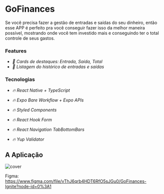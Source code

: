 # GoFinances

Se você precisa fazer a gestão de entradas e saídas do seu dinheiro, então esse APP é perfeito pra você conseguir fazer isso da melhor maneira possível, mostrando onde você tem investido mais e conseguindo ter o total controle de seus gastos.

### Features

- *:pencil: Cards de destaques: Entrada, Saída, Total*
- *:pencil: Listagem do histórico de entradas e saídas*

### Tecnologias

- *:fire: React Native + TypeScript*
- *:fire: Expo Bare Workflow + Expo APIs*

- *:fire: Styled Components*
- *:fire: React Hook Form*
- *:fire: React Navigation TabBottomBars*
- *:fire: Yup Validator*

## A Aplicação

![cover](https://github.com/avilysva/avilyslv/blob/master/projects-images/gofinances/cover.png)

Figma: https://www.figma.com/file/vThJ6qrb4HDT6RfO5sJGu0/GoFinances-Ignite?node-id=0%3A1
